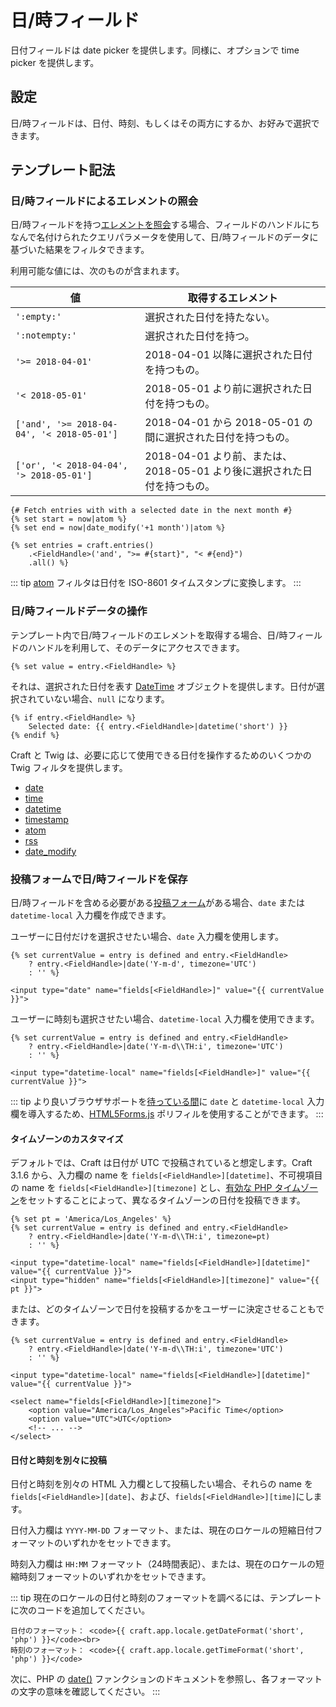 # 日/時フィールド

日付フィールドは date picker を提供します。同様に、オプションで time picker を提供します。

## 設定

日/時フィールドは、日付、時刻、もしくはその両方にするか、お好みで選択できます。

## テンプレート記法

### 日/時フィールドによるエレメントの照会

日/時フィールドを持つ[エレメントを照会](dev/element-queries/README.md)する場合、フィールドのハンドルにちなんで名付けられたクエリパラメータを使用して、日/時フィールドのデータに基づいた結果をフィルタできます。

利用可能な値には、次のものが含まれます。

| 値 | 取得するエレメント
| - | -
| `':empty:'` | 選択された日付を持たない。
| `':notempty:'` | 選択された日付を持つ。
| `'>= 2018-04-01'` | 2018-04-01 以降に選択された日付を持つもの。
| `'< 2018-05-01'` | 2018-05-01 より前に選択された日付を持つもの。
| `['and', '>= 2018-04-04', '< 2018-05-01']` | 2018-04-01 から 2018-05-01 の間に選択された日付を持つもの。
| `['or', '< 2018-04-04', '> 2018-05-01']` | 2018-04-01 より前、または、2018-05-01 より後に選択された日付を持つもの。

```twig
{# Fetch entries with with a selected date in the next month #}
{% set start = now|atom %}
{% set end = now|date_modify('+1 month')|atom %}

{% set entries = craft.entries()
    .<FieldHandle>('and', ">= #{start}", "< #{end}")
    .all() %}
```

::: tip
[atom](dev/filters.md#atom) フィルタは日付を ISO-8601 タイムスタンプに変換します。
:::

### 日/時フィールドデータの操作

テンプレート内で日/時フィールドのエレメントを取得する場合、日/時フィールドのハンドルを利用して、そのデータにアクセスできます。

```twig
{% set value = entry.<FieldHandle> %}
```

それは、選択された日付を表す [DateTime](http://php.net/manual/en/class.datetime.php) オブジェクトを提供します。日付が選択されていない場合、`null` になります。

```twig
{% if entry.<FieldHandle> %}
    Selected date: {{ entry.<FieldHandle>|datetime('short') }}
{% endif %}
```

Craft と Twig は、必要に応じて使用できる日付を操作するためのいくつかの Twig フィルタを提供します。

- [date](dev/filters.md#date)
- [time](dev/filters.md#time)
- [datetime](dev/filters.md#datetime)
- [timestamp](dev/filters.md#timestamp)
- [atom](dev/filters.md#atom)
- [rss](dev/filters.md#rss)
- [date_modify](https://twig.symfony.com/doc/2.x/filters/date_modify.html)

### 投稿フォームで日/時フィールドを保存

日/時フィールドを含める必要がある[投稿フォーム](dev/examples/entry-form.md)がある場合、`date` または `datetime-local` 入力欄を作成できます。

ユーザーに日付だけを選択させたい場合、`date` 入力欄を使用します。

```twig
{% set currentValue = entry is defined and entry.<FieldHandle>
    ? entry.<FieldHandle>|date('Y-m-d', timezone='UTC')
    : '' %}

<input type="date" name="fields[<FieldHandle>]" value="{{ currentValue }}">
```

ユーザーに時刻も選択させたい場合、`datetime-local` 入力欄を使用できます。

```twig
{% set currentValue = entry is defined and entry.<FieldHandle>
    ? entry.<FieldHandle>|date('Y-m-d\\TH:i', timezone='UTC')
    : '' %}

<input type="datetime-local" name="fields[<FieldHandle>]" value="{{ currentValue }}">
```

::: tip
より良いブラウザサポートを[待っている間](https://caniuse.com/#feat=input-datetime)に `date` と `datetime-local` 入力欄を導入するため、[HTML5Forms.js](https://github.com/zoltan-dulac/html5Forms.js) ポリフィルを使用することができます。
:::

#### タイムゾーンのカスタマイズ

デフォルトでは、Craft は日付が UTC で投稿されていると想定します。Craft 3.1.6 から、入力欄の name を `fields[<FieldHandle>][datetime]`、不可視項目の name を `fields[<FieldHandle>][timezone]` とし、[有効な PHP タイムゾーン](http://php.net/manual/en/timezones.php)をセットすることによって、異なるタイムゾーンの日付を投稿できます。

```twig
{% set pt = 'America/Los_Angeles' %}
{% set currentValue = entry is defined and entry.<FieldHandle>
    ? entry.<FieldHandle>|date('Y-m-d\\TH:i', timezone=pt)
    : '' %}

<input type="datetime-local" name="fields[<FieldHandle>][datetime]" value="{{ currentValue }}">
<input type="hidden" name="fields[<FieldHandle>][timezone]" value="{{ pt }}">
```

または、どのタイムゾーンで日付を投稿するかをユーザーに決定させることもできます。

```twig
{% set currentValue = entry is defined and entry.<FieldHandle>
    ? entry.<FieldHandle>|date('Y-m-d\\TH:i', timezone='UTC')
    : '' %}

<input type="datetime-local" name="fields[<FieldHandle>][datetime]" value="{{ currentValue }}">

<select name="fields[<FieldHandle>][timezone]">
    <option value="America/Los_Angeles">Pacific Time</option>
    <option value="UTC">UTC</option>
    <!-- ... -->
</select>
```

#### 日付と時刻を別々に投稿

日付と時刻を別々の HTML 入力欄として投稿したい場合、それらの name を `fields[<FieldHandle>][date]`、および、`fields[<FieldHandle>][time]`にします。

日付入力欄は `YYYY-MM-DD` フォーマット、または、現在のロケールの短縮日付フォーマットのいずれかをセットできます。

時刻入力欄は `HH:MM` フォーマット（24時間表記）、または、現在のロケールの短縮時刻フォーマットのいずれかをセットできます。

::: tip
現在のロケールの日付と時刻のフォーマットを調べるには、テンプレートに次のコードを追加してください。

```twig
日付のフォーマット： <code>{{ craft.app.locale.getDateFormat('short', 'php') }}</code><br>
時刻のフォーマット： <code>{{ craft.app.locale.getTimeFormat('short', 'php') }}</code>
```

次に、PHP の [date()](http://php.net/manual/en/function.date.php) ファンクションのドキュメントを参照し、各フォーマットの文字の意味を確認してください。
:::

